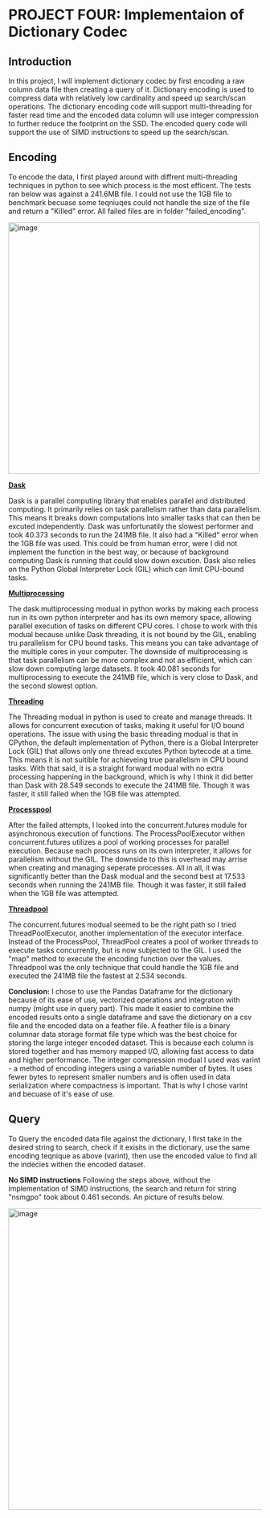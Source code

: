 # PROJECT FOUR: Implementaion of Dictionary Codec

## Introduction
In this project, I will implement dictionary codec by first encoding a raw column data file then creating a query of it. Dictionary encoding is used to compress data with relatively low cardinality and speed up search/scan operations. The dictionary encoding code will support multi-threading for faster read time and the encoded data column will use integer compression to further reduce the footprint on the SSD. The encoded query code will support the use of SIMD instructions to speed up the search/scan.


## Encoding
To encode the data, I first played around with diffrent multi-threading techniques in python to see which process is the most efficent. The tests ran below was against a 241.6MB file. I could not use the 1GB file to benchmark becuase some teqniuqes could not handle the size of the file and return a "Killed" error. All failed files are in folder "failed_encoding".

<img width="500" alt="image" src="https://github.com/rienajahnke1/ECSE4320_Adv_CompSys/assets/57211117/3abe97dc-5724-45ff-a608-bbd0e2ea1e38">


**<ins>Dask</ins>**

Dask is a parallel computing library that enables parallel and distributed computing. It primarily relies on task parallelism rather than data parallelism. This means it breaks down computations into smaller tasks that can then be excuted independently. Dask was unfortunatily the slowest performer and took 40.373 seconds to run the 241MB file. It also had a "Killed" error when the 1GB file was used. This could be from human error, were I did not implement the function in the best way, or because of background computing Dask is running that could slow down excution. Dask also relies on the Python Global Interpreter Lock (GIL) which can limit CPU-bound tasks.

**<ins>Multiprocessing</ins>**

The dask.multiprocessing modual in python works by making each process run in its own python interpreter and has its own memory space, allowing parallel execution of tasks on different CPU cores. I chose to work with this modual because unlike Dask threading, it is not bound by the GIL, enabling tru parallelism for CPU bound tasks. This means you can take advantage of the multiple cores in your computer. The downside of multiprocessing is that task parallelism can be more complex and not as efficient, which can slow down computing large datasets. It took 40.081 seconds for multiprocessing to execute the 241MB file, which is very close to Dask, and the second slowest option.

**<ins>Threading</ins>**

The Threading modual in python is used to create and manage threads. It allows for concurrent execution of tasks, making it useful for I/O bound operations. The issue with using the basic threading modual is that in CPython, the default implementation of Python, there is a Global Interpreter Lock (GIL) that allows only one thread excutes Python bytecode at a time. This means it is not suitible for achieveing true parallelism in CPU bound tasks. With that said, it is a straight forward modual with no extra processing happening in the background, which is why I think it did better than Dask with 28.549 seconds to execute the 241MB file. Though it was faster, it still failed when the 1GB file was attempted.

**<ins>Processpool</ins>**

After the failed attempts, I looked into the concurrent.futures module for asynchronous execution of functions. The ProcessPoolExecutor withen concurrent.futures utilizes a pool of working processes for parallel execution. Because each process runs on its own interpreter, it allows for parallelism without the GIL. The downside to this is overhead may arrise when creating and managing seperate processes. All in all, it was significantly better than the Dask modual and the second best at 17.533 seconds when running the 241MB file. Though it was faster, it still failed when the 1GB file was attempted.

**<ins>Threadpool</ins>**

The concurrent.futures modual seemed to be the right path so I tried ThreadPoolExecutor, another implementation of the executor interface. Instead of the ProcessPool, ThreadPool creates a pool of worker threads to execute tasks concurrently, but is now subjected to the GIL. I used the "map" method to execute the encoding function over the values. Threadpool was the only technique that could handle the 1GB file and executed the 241MB file the fastest at 2.534 seconds. 



  **Conclusion:** 
I chose to use the Pandas Dataframe for the dictionary because of its ease of use, vectorized operations and integration with numpy (might use in query part). This made it easier to combine the encoded results onto a single dataframe and save the dictionary on a csv file and the encoded data on a feather file. A feather file is a binary columnar data storage format file type which was the best choice for storing the large integer encoded dataset. This is because each column is stored together and has memory mapped I/O, allowing fast access to data and higher performance. The integer compression modual I used was varint - a method of encoding integers using a variable number of bytes. It uses fewer bytes to represent smaller numbers and is often used in data serialization where compactness is important. That is why I chose varint and becuase of it's ease of use.

## Query

To Query the encoded data file against the dictionary, I first take in the desired string to search, check if it exisits in the dictionary, use the same encoding teqnique as above (varint), then use the encoded value to find all the indecies withen the encoded dataset. 

**No SIMD instructions**
Following the steps above, without the implementation of SIMD instructions, the search and return for string "nsmgpo" took about 0.461 seconds. An picture of results below.

<img width="600" alt="image" src=https://github.com/rienajahnke1/ECSE4320_Adv_CompSys/assets/57211117/0f4c18a6-0345-469a-864b-e124c6da6b7d>

